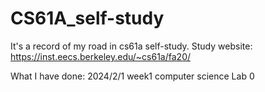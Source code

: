 # CS61A_self-study
It's a record of my road in cs61a self-study.
Study website: https://inst.eecs.berkeley.edu/~cs61a/fa20/

What I have done:
2024/2/1 
week1 computer science
Lab 0
